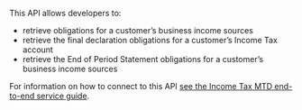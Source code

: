 This API allows developers to: 

* retrieve obligations for a customer’s  business income sources
* retrieve the final declaration  obligations for a customer’s  Income Tax account
* retrieve the End of Period Statement obligations for a customer’s  business income sources

For information on how to connect to this API [see the Income Tax MTD end-to-end service guide](https://developer.service.hmrc.gov.uk/guides/income-tax-mtd-end-to-end-service-guide/).